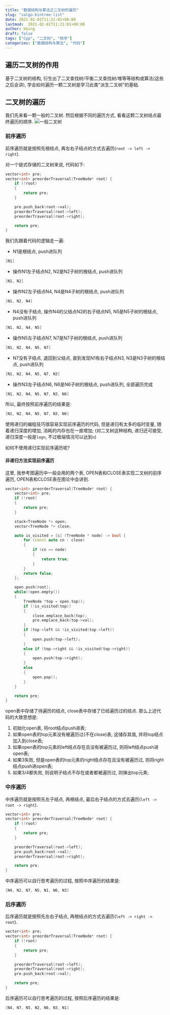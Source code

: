 ```yaml
---
title: "数据结构与算法之二叉树的遍历"
slug: "salgo-bintree-list"
date: 2021-02-01T11:21:01+08:00
lastmod:  2021-02-01T11:21:01+08:00
author: bbing
draft: false
tags: ["Cpp", "二叉树", "排序"]
categories: ["数据结构与算法", "代码"]
---
```


## 遍历二叉树的作用

基于二叉树的结构, 衍生出了二叉查找树/平衡二叉查找树/堆等等结构或算法(这些之后会讲), 学会如何遍历一颗二叉树是学习此类"派生二叉树"的基础.

## 二叉树的遍历

我们先来看一颗一般的二叉树. 然后根据不同的遍历方式, 看看这颗二叉树结点最终遍历的顺序.
![一般二叉树](https://s3.ax1x.com/2021/01/25/sOk8ij.png "二叉树")

### 前序遍历

前序遍历就是按照先根结点, 再左右子结点的方式去遍历(```root -> left -> right```).

对一个链式存储的二叉树来说, 代码如下:

```C++
vector<int> pre;
vector<int> preorderTraversal(TreeNode* root) {
    if (!root)
    {
        return pre;
    }

    pre.push_back(root->val);
    preorderTraversal(root->left);
    preorderTraversal(root->right);

    return pre;
}
```

我们先跟着代码的逻辑走一遍:

- N1是根结点, push进队列
```C++
[N1]
```

- 操作N1左子结点N2, N2是N2子树的根结点, push进队列
```C++
[N1, N2]
```

- 操作N2左子结点N4, N4是N4子树的根结点, push进队列
```C++
[N1, N2, N4]
```

- N4没有子结点, 操作N4的父结点N2的右子结点N5, N5是N5子树的根结点, push进队列
```C++
[N1, N2, N4, N5]
```

- 操作N5左子结点N7, N7是N7子树的根结点, push进队列
```C++
[N1, N2, N4, N5, N7]
```

- N7没有子结点, 退回到父结点, 直到发现N1有右子结点N3, N3是N3子树的根结点, push进队列
```C++
[N1, N2, N4, N5, N7, N3]
```

- 操作N3左子结点N6, N6是N6子树的根结点, push进队列, 全部遍历完成
```C++
[N1, N2, N4, N5, N7, N3, N6]
```

所以, 最终按照前序遍历的结果是:
```C++
[N1, N2, N4, N5, N7, N3, N6]
```

使用递归的编程技巧很容易实现前序遍历的代码, 但是递归有太多的临时变量, 随着递归深度的增加, 消耗的内存也在一直增加;
(对二叉树这种结构, 递归还可接受, 递归深度一般是```logn```, 不过极端情况可以达到```n```)

如何不使用递归实现前序遍历呢?

#### 非递归方法实现前序遍历

这里, 我参考图遍历中一般会用的两个表, OPEN表和CLOSE表实现二叉树的前序遍历, OPEN表和CLOSE表在图论中会讲到.
```C++
vector<int> preorderTraversal(TreeNode* root) {
    vector<int> pre;
    if (!root)
    {
        return pre;
    }

    stack<TreeNode *> open;
    vector<TreeNode *> close;

    auto is_visited = [&] (TreeNode * node) -> bool {
        for (const auto cn : close)
        {
            if (cn == node)
            {
                return true;
            }
        }
        return false;
    };

    open.push(root);
    while(!open.empty())
    {
        TreeNode *top = open.top();
        if (!is_visited(top))
        {
            close.emplace_back(top);
            pre.emplace_back(top->val);
        }
        if (top->left && !is_visited(top->left))
        {
            open.push(top->left);
        }
        else if (top->right && !is_visited(top->right))
        {
            open.push(top->right);
        }
        else
        {
            open.pop();
        }
    }

    return pre;
}
```

open表中存储了待遍历的结点, close表中存储了已经遍历过的结点. 那么上述代码的大致思想是:
1. 初始化open表, 将root结点push进表;
2. 如果open表的top元素没有被遍历过(不在close)表, 这储存其值, 并将top结点加入到close表;
3. 如果open表的top元素的left结点存在且没有被遍历过, 则将left结点push进open表;
4. 如果3失败, 但是open表的top元素的right结点存在且没有被遍历过, 则将right结点push进open表;
5. 如果3/4都失败, 则说明子结点不存在或者都被遍历过, 则弹出top元素;

### 中序遍历

中序遍历就是按照先左子结点, 再根结点, 最后右子结点的方式去遍历(```left -> root -> right```).

```C++
vector<int> pre;
vector<int> preorderTraversal(TreeNode* root) {
    if (!root)
    {
        return pre;
    }

    preorderTraversal(root->left);
    pre.push_back(root->val);
    preorderTraversal(root->right);

    return pre;
}
```

中序遍历可以自行思考遍历的过程, 按照中序遍历的结果是:
```C++
[N4, N2, N7, N5, N1, N6, N3]
```

### 后序遍历

后序遍历就是按照先左右子结点, 再根结点的方式去遍历(```left -> right -> root```).

```C++
vector<int> pre;
vector<int> preorderTraversal(TreeNode* root) {
    if (!root)
    {
        return pre;
    }

    preorderTraversal(root->left);
    preorderTraversal(root->right);
    pre.push_back(root->val);

    return pre;
}
```

后序遍历可以自行思考遍历的过程, 按照后序遍历的结果是:
```C++
[N4, N7, N5, N2, N6, N3, N1]
```
